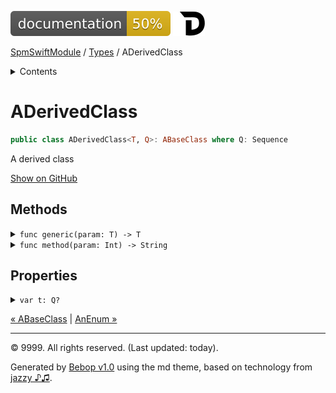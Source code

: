 <!--
Bebop simple MD theme
Copyright 2020 Bebop Authors
Licensed under MIT (https://github.com/johnfairh/Bebop/blob/master/LICENSE)
-->
![50%](../badge.svg)
[![Open in Dash](../img/dash.svg)](dash-feed://https%3A%2F%2Fwww%2Egoogle%2Ecom%2F)


[SpmSwiftModule](../index.md)
 / [Types](../types.md?swift) / ADerivedClass


<details>
<summary>Contents</summary>


[Types](../types.md?swift)

  * [ABaseClass](../types/abaseclass.md?swift)


  * ADerivedClass


  * [AnEnum](../types/anenum.md?swift)


  * [FirstProtocol](../types/firstprotocol1.md?swift)


  * [GenericBase](../types/genericbase.md?swift)


  * [Nop](../types/nop.md?swift)


  * [PropertyWrapperClient](../types/propertywrapperclient.md?swift)


  * [SecondProtocol](../types/secondprotocol.md?swift)


  * [SpmSwiftModule](../types/spmswiftmodule.md?swift)

    * [Nested1](../types/spmswiftmodule/nested1.md?swift)

    * [Nested2](../types/spmswiftmodule.md?swift#nested2)


  * [T](../types.md?swift#t1)



[Functions](../functions.md?swift)

  * [deprecatedFunction(callback:)](../functions.md?swift#deprecatedfunctioncallback)


  * [functionA(arg1:_:arg3:)](../functions.md?swift#functionaarg1_arg3)



[Operators](../operators.md?swift)

  * [+(T, T)](../operators.md?swift#t-t)



[Extensions](../extensions.md?swift)

  * [Collection](../extensions/collection.md?swift)


  * [String.Element](../extensions/stringelement.md?swift)





</details>

# ADerivedClass



``` swift
public class ADerivedClass<T, Q>: ABaseClass where Q: Sequence
```










A derived class












[Show on GitHub](https://www.bbc.co.uk//Sources/SpmSwiftModule/SpmSwiftModule.swift#L117-L128)



## Methods









<details>
<summary><code>func generic(param: T) -> T</code></summary>








Undocumented






#### Declaration

``` swift
public func generic(param: T) -> T
```











[Show on GitHub](https://www.bbc.co.uk//Sources/SpmSwiftModule/SpmSwiftModule.swift#L125-L127)
</details>









<details>
<summary><code>func method(param: Int) -> String</code></summary>








See [`ABaseClass.method(...)`](../types/abaseclass.md#methodparam).






#### Declaration

``` swift
public override func method(param: Int) -> String
```











[Show on GitHub](https://www.bbc.co.uk//Sources/SpmSwiftModule/SpmSwiftModule.swift#L121-L123)
</details>



## Properties









<details>
<summary><code>var t: Q?</code></summary>








Undocumented






#### Declaration

``` swift
var t: Q?
```











[Show on GitHub](https://www.bbc.co.uk//Sources/SpmSwiftModule/SpmSwiftModule.swift#L118)
</details>





[&laquo; ABaseClass](../types/abaseclass.md?swift) | [AnEnum &raquo;](../types/anenum.md?swift)


-----
&copy; 9999. All rights reserved. (Last updated: today).


Generated by [Bebop v1.0](https://github.com/johnfairh/Bebop)
using the md theme, based on technology from
[jazzy ♪♫](https://github.com/realm/jazzy).


